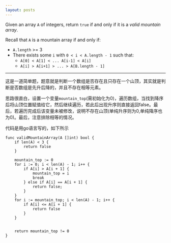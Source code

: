 ```yaml
---
layout: posts
---
```

Given an array `A` of integers, return `true` if and only if it is a *valid mountain array*.

Recall that `A` is a mountain array if and only if:
* `A.length` >= 3
* There exists some `i` with `0 < i < A.length - 1` such that: 
    * `A[0] < A[1] < ... A[i-1] < A[i]`
    * `A[i] > A[i+1] > ... > A[B.length - 1]`

--------------
这是一道简单题，题意就是判断一个数组是否存在且只存在一个山顶，其实就是判断是否数组是先升后降的，并且不存在相等元素。  

思路很直白，设置一个变量`mountain_top`(需初始化为0)，遍历数组，当找到降序后将山顶位置赋值给它，然后继续遍历，若此后出现升序则直接返回false。最后，若遍历完成后该变量未被修改，说明不存在山顶(单纯升序则为0,单纯降序也为0)。最后，注意排除相等的情况。  

代码是用go语言写的，如下所示  
```
func validMountainArray(A []int) bool {
    if len(A) < 3 {
        return false
    }
    
    mountain_top := 0
    for i := 0; i < len(A) - 1; i++ {
        if A[i] > A[i + 1] {
            mountain_top = i
            break
        } else if A[i] == A[i + 1] {
            return false;
        }
    }
    for i := mountain_top; i < len(A) - 1; i++ {
        if A[i] <= A[i + 1] {
            return false
        } 
    }
    
    
    return mountain_top != 0
}
```
